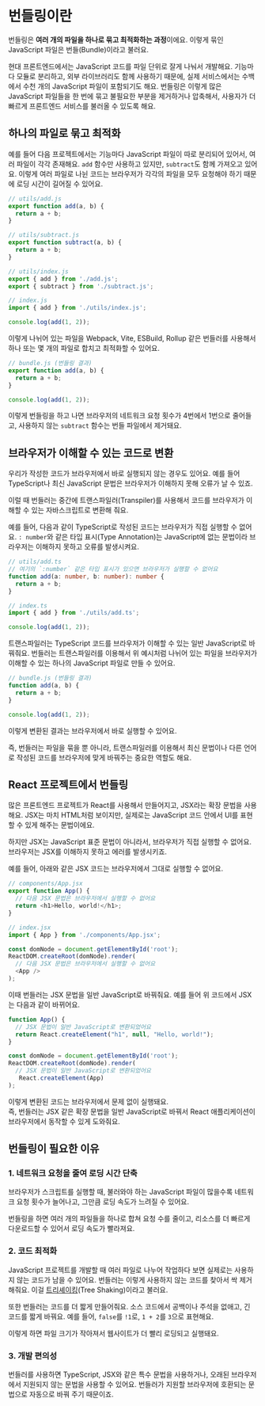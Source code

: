 # 번들링이란

번들링은 **여러 개의 파일을 하나로 묶고 최적화하는 과정**이에요. 이렇게 묶인 JavaScript 파일은 번들(Bundle)이라고 불러요. 

현대 프론트엔드에서는 JavaScript 코드를 파일 단위로 잘게 나눠서 개발해요. 기능마다 모듈로 분리하고, 외부 라이브러리도 함께 사용하기 때문에, 실제 서비스에서는 수백에서 수천 개의 JavaScript 파일이 포함되기도 해요. 번들링은 이렇게 많은 JavaScript 파일들을 한 번에 묶고 불필요한 부분을 제거하거나 압축해서, 사용자가 더 빠르게 프론트엔드 서비스를 불러올 수 있도록 해요. 

## 하나의 파일로 묶고 최적화

예를 들어 다음 프로젝트에서는 기능마다 JavaScript 파일이 따로 분리되어 있어서, 여러 파일이 각각 존재해요. `add` 함수만 사용하고 있지만, `subtract`도 함께 가져오고 있어요. 이렇게 여러 파일로 나뉜 코드는 브라우저가 각각의 파일을 모두 요청해야 하기 때문에 로딩 시간이 길어질 수 있어요.

```javascript
// utils/add.js
export function add(a, b) {
  return a + b;
}
```

```javascript
// utils/subtract.js
export function subtract(a, b) {
  return a + b;
}
```

```javascript
// utils/index.js
export { add } from './add.js';
export { subtract } from './subtract.js';
```

```javascript
// index.js
import { add } from './utils/index.js';

console.log(add(1, 2));
```

이렇게 나뉘어 있는 파일을 Webpack, Vite, ESBuild, Rollup 같은 번들러를 사용해서 하나 또는 몇 개의 파일로 합치고 최적화할 수 있어요.

```javascript
// bundle.js (번들링 결과)
export function add(a, b) {
  return a + b;
}

console.log(add(1, 2));
```

이렇게 번들링을 하고 나면 브라우저의 네트워크 요청 횟수가 4번에서 1번으로 줄어들고, 사용하지 않는 `subtract` 함수는 번들 파일에서 제거돼요.

## 브라우저가 이해할 수 있는 코드로 변환

우리가 작성한 코드가 브라우저에서 바로 실행되지 않는 경우도 있어요. 예를 들어 TypeScript나 최신 JavaScript 문법은 브라우저가 이해하지 못해 오류가 날 수 있죠. 

이럴 때 번들러는 중간에 트랜스파일러(Transpiler)를 사용해서 코드를 브라우저가 이해할 수 있는 자바스크립트로 변환해 줘요. 

예를 들어, 다음과 같이 TypeScript로 작성된 코드는 브라우저가 직접 실행할 수 없어요. `: number`와 같은 타입 표시(Type Annotation)는 JavaScript에 없는 문법이라 브라우저는 이해하지 못하고 오류를 발생시켜요.

```typescript
// utils/add.ts
// 여기의 `:number` 같은 타입 표시가 있으면 브라우저가 실행할 수 없어요
function add(a: number, b: number): number {
  return a + b;
}
```

```typescript
// index.ts
import { add } from './utils/add.ts';

console.log(add(1, 2));
```

트랜스파일러는 TypeScript 코드를 브라우저가 이해할 수 있는 일반 JavaScript로 바꿔줘요. 
번들러는 트랜스파일러를 이용해서 위 예시처럼 나뉘어 있는 파일을 브라우저가 이해할 수 있는 하나의 JavaScript 파일로 만들 수 있어요.

```javascript
// bundle.js (번들링 결과)
function add(a, b) {
  return a + b;
}

console.log(add(1, 2));
```

이렇게 변환된 결과는 브라우저에서 바로 실행할 수 있어요.

즉, 번들러는 파일을 묶을 뿐 아니라, 트랜스파일러를 이용해서 최신 문법이나 다른 언어로 작성된 코드를 브라우저에 맞게 바꿔주는 중요한 역할도 해요.

## React 프로젝트에서 번들링

많은 프론트엔드 프로젝트가 React를 사용해서 만들어지고, JSX라는 확장 문법을 사용해요. JSX는 마치 HTML처럼 보이지만, 실제로는 JavaScript 코드 안에서 UI를 표현할 수 있게 해주는 문법이에요.

하지만 JSX는 JavaScript 표준 문법이 아니라서, 브라우저가 직접 실행할 수 없어요. 브라우저는 JSX를 이해하지 못하고 에러를 발생시키죠.

예를 들어, 아래와 같은 JSX 코드는 브라우저에서 그대로 실행할 수 없어요.

```javascript
// components/App.jsx
export function App() {
  // 다음 JSX 문법은 브라우저에서 실행할 수 없어요
  return <h1>Hello, world!</h1>;
}
```

```javascript
// index.jsx
import { App } from './components/App.jsx';

const domNode = document.getElementById('root');
ReactDOM.createRoot(domNode).render(
  // 다음 JSX 문법은 브라우저에서 실행할 수 없어요
  <App />
);
```

이때 번들러는 JSX 문법을 일반 JavaScript로 바꿔줘요. 예를 들어 위 코드에서 JSX는 다음과 같이 바뀌어요.

```javascript
function App() {
  // JSX 문법이 일반 JavaScript로 변환되었어요
  return React.createElement("h1", null, "Hello, world!");
}

const domNode = document.getElementById('root');
ReactDOM.createRoot(domNode).render(
  // JSX 문법이 일반 JavaScript로 변환되었어요
   React.createElement(App)
);
```
이렇게 변환된 코드는 브라우저에서 문제 없이 실행돼요.  
즉, 번들러는 JSX 같은 확장 문법을 일반 JavaScript로 바꿔서 React 애플리케이션이 브라우저에서 동작할 수 있게 도와줘요.
## 번들링이 필요한 이유

### 1. 네트워크 요청을 줄여 로딩 시간 단축

브라우저가 스크립트를 실행할 때, 불러와야 하는 JavaScript 파일이 많을수록 네트워크 요청 횟수가 늘어나고, 그만큼 로딩 속도가 느려질 수 있어요.

번들링을 하면 여러 개의 파일들을 하나로 합쳐 요청 수를 줄이고, 리소스를 더 빠르게 다운로드할 수 있어서 로딩 속도가 빨라져요.

### 2. 코드 최적화

JavaScript 프로젝트를 개발할 때 여러 파일로 나누어 작업하다 보면 실제로는 사용하지 않는 코드가 남을 수 있어요.
번들러는 이렇게 사용하지 않는 코드를 찾아서 싹 제거해줘요. 이걸 [트리셰이킹](/reference/optimization/tree-shaking.md)(Tree Shaking)이라고 불러요.

또한 번들러는 코드를 더 짧게 만들어줘요. 소스 코드에서 공백이나 주석을 없애고, 긴 코드를 짧게 바꿔요. 예를 들어, `false`를 `!1`로, `1 + 2`를 `3`으로 표현해요.

이렇게 하면 파일 크기가 작아져서 웹사이트가 더 빨리 로딩되고 실행돼요.

### 3. 개발 편의성

번들러를 사용하면 TypeScript, JSX와 같은 특수 문법을 사용하거나, 오래된 브라우저에서 지원되지 않는 문법을 사용할 수 있어요. 번들러가 지원할 브라우저에 호환되는 문법으로 자동으로 바꿔 주기 때문이죠.
